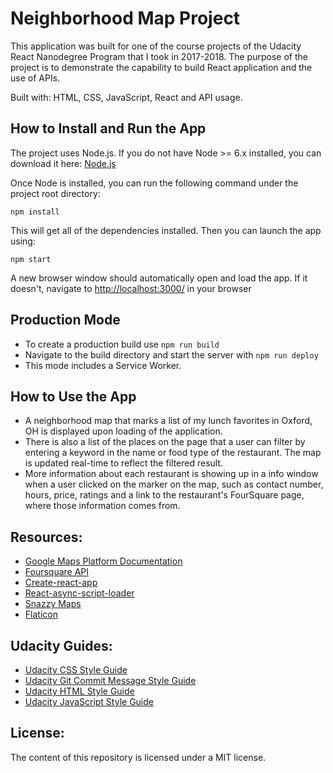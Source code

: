# Neighborhood Map Project
This application was built for one of the course projects of the Udacity React Nanodegree Program that I took in 2017-2018. The purpose of the project is to demonstrate the capability to build React application and the use of APIs.

Built with: HTML, CSS, JavaScript, React and API usage.

## How to Install and Run the App
The project uses Node.js. If you do not have Node >= 6.x installed, you can download it here: [Node.js](https://nodejs.org/en/)

Once Node is installed, you can run the following command under the project root directory:
```
npm install
```
This will get all of the dependencies installed. Then you can launch the app using:
```
npm start
```

A new browser window should automatically open and load the app.  If it doesn't, navigate to [http://localhost:3000/](http://localhost:3000/) in your browser

## Production Mode
- To create a production build use `npm run build`
- Navigate to the build directory and start the server with `npm run deploy`
- This mode includes a Service Worker.

## How to Use the App
- A neighborhood map that marks a list of my lunch favorites in Oxford, OH is displayed upon loading of the application.
- There is also a list of the places on the page that a user can filter by entering a keyword in the name or food type of the restaurant. The map is updated real-time to reflect the filtered result.
- More information about each restaurant is showing up in a info window when a user clicked on the marker on the map, such as contact number, hours, price, ratings and a link to the restaurant's FourSquare page, where those information comes from.


## Resources:
- [Google Maps Platform Documentation](https://developers.google.com/maps/documentation/)
- [Foursquare API](https://developer.foursquare.com/)
- [Create-react-app](https://github.com/facebook/create-react-app)
- [React-async-script-loader](https://www.npmjs.com/package/react-async-script-loader)
- [Snazzy Maps](https://snazzymaps.com/)
- [Flaticon](https://www.flaticon.com/)

## Udacity Guides:
- [Udacity CSS Style Guide](http://udacity.github.io/frontend-nanodegree-styleguide/css.html)
- [Udacity Git Commit Message Style Guide](https://udacity.github.io/git-styleguide/)
- [Udacity HTML Style Guide](http://udacity.github.io/frontend-nanodegree-styleguide/index.html)
- [Udacity JavaScript Style Guide](http://udacity.github.io/frontend-nanodegree-styleguide/javascript.html)

## License:
The content of this repository is licensed under a MIT license.